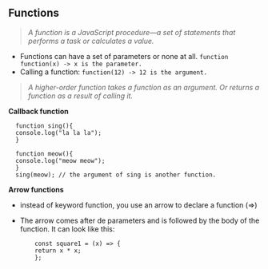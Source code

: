 ## **Functions**
> _A function is a JavaScript procedure—a set of statements that performs a task or calculates a value._

* Functions can have a set of parameters or none at all. `function function(x) -> x is the parameter.`
* Calling a function:  `function(12) -> 12 is the argument.`


> _A higher-order function takes a function as an argument. Or returns a function as a result of calling it._

**Callback function**
   
      function sing(){
      console.log("la la la");
      }

      function meow(){
      console.log("meow meow");
      }
      sing(meow); // the argument of sing is another function.


**Arrow functions**
* instead of keyword function, you use an arrow to declare a function (=>)
* The arrow comes after de parameters and is followed by the body of the function. It can look like this:
        
          const square1 = (x) => {
          return x * x;
          };


